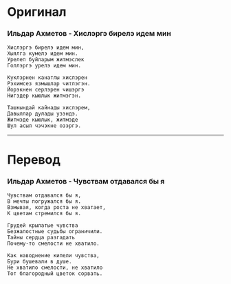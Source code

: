 # Оригинал

### Ильдар Ахметов - Хислэргэ бирелэ идем мин

```
Хислэргэ бирелэ идем мин,
Хыялга кумелэ идем мин.
Урелеп буйларым житмэслек
Голлэргэ урелэ идем мин.

Куклэрнен канатлы хислэрен
Рэхимсез язмышлар читлэгэн.
Йорэкнен серлэрен чишэргэ
Нигэдер кыюлык житмэгэн.

Ташкындай кайнады хислэрем,
Давыллар дулады узэндэ.
Житмэде кыюлык, житмэде
Шул асыл чэчэкне озэргэ.
```

------

# Перевод

### Ильдар Ахметов - Чувствам отдавался бы я

```
Чувствам отдавался бы я,
В мечты погружался бы я.
Взмывая, когда роста не хватает,
К цветам стремился бы я.

Грудей крылатые чувства
Безжалостные судьбы ограничили.
Тайны сердца разгадать
Почему-то смелости не хватило.

Как наводнение кипели чувства,
Бури бушевали в душе.
Не хватило смелости, не хватило
Тот благородный цветок сорвать.
```
